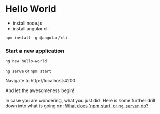 # Hello World
- install node.js
- install angular cli

`npm install -g @angular/cli`

### Start a new application

`ng new hello-world`

`ng serve`
or 
`npm start`

Navigate to http://localhost:4200

And let the awesomeness begin!

In case you are wondering, what you just did. Here is some further drill down into what is going on:
[What does 'npm start' or `ng server` do?](https://kottugumada.github.io/ngWhat/ng-serve)
